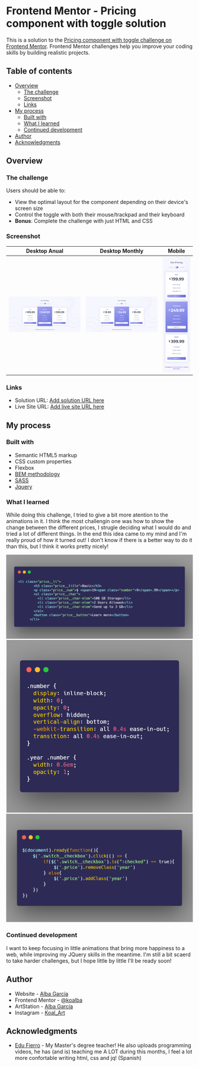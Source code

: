 # Frontend Mentor - Pricing component with toggle solution

This is a solution to the [Pricing component with toggle challenge on Frontend Mentor](https://www.frontendmentor.io/challenges/pricing-component-with-toggle-8vPwRMIC). Frontend Mentor challenges help you improve your coding skills by building realistic projects.

## Table of contents

- [Overview](#overview)
  - [The challenge](#the-challenge)
  - [Screenshot](#screenshot)
  - [Links](#links)
- [My process](#my-process)
  - [Built with](#built-with)
  - [What I learned](#what-i-learned)
  - [Continued development](#continued-development)
- [Author](#author)
- [Acknowledgments](#acknowledgments)

## Overview

### The challenge

Users should be able to:

- View the optimal layout for the component depending on their device's screen size
- Control the toggle with both their mouse/trackpad and their keyboard
- **Bonus**: Complete the challenge with just HTML and CSS

### Screenshot

|                   Desktop Anual                   |                   Desktop Monthly                    |                       Mobile                       |
| :-----------------------------------------------: | :--------------------------------------------------: | :------------------------------------------------: |
| ![Desktop anual prices](design/Final_desktop.png) | ![Desktop monthly prices](design/Final_desktop2.png) | ![Desktop monthly prices](design/Final_mobile.png) |

### Links

- Solution URL: [Add solution URL here](https://your-solution-url.com)
- Live Site URL: [Add live site URL here](https://your-live-site-url.com)

## My process

### Built with

- Semantic HTML5 markup
- CSS custom properties
- Flexbox
- [BEM methodology](http://getbem.com/)
- [SASS](https://sass-lang.com/)
- [Jquery](https://jquery.com/)

### What I learned

While doing this challenge, I tried to give a bit more atention to the animations in it. I think the most challengin one was how to show the change between the different prices, I strugle deciding what I would do and tried a lot of different things. In the end this idea came to my mind and I'm really proud of how it turned out! I don't know if there is a better way to do it than this, but I think it works pretty nicely!

![Animation HTML](design/animation_html.png)
![Animation CSS](design/animation_css.png)
![Animation JQUERY](design/animation_jquery.png)

### Continued development

I want to keep focusing in little animations that bring more happiness to a web, while improving my JQuery skills in the meantime. I'm still a bit scaerd to take harder challenges, but I hope little by little I'll be ready soon!

## Author

- Website - [Alba García](https://koalba.netlify.app/)
- Frontend Mentor - [@koalba](https://www.frontendmentor.io/profile/koalba)
- ArtStation - [Alba García](https://www.artstation.com/koal_art)
- Instagram - [Koal_Art](https://www.instagram.com/koal_art/)

## Acknowledgments

- [Edu Fierro](https://www.youtube.com/c/EduardoFierroPro) - My Master's degree teacher! He also uploads programming videos, he has (and is) teaching me A LOT during this months, I feel a lot more confortable writing html, css and jq! (Spanish)
